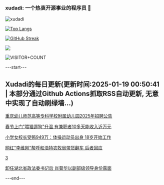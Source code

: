 ### xudadi: 一个热衷开源事业的程序员 👋

![xudadi](https://github-readme-stats-git-masterorgs-github-readme-stats-team.vercel.app/api?username=xudadi)

[![Top Langs](https://github-readme-stats.vercel.app/api/top-langs/?username=xudadi)](https://github.com/anuraghazra/github-readme-stats)

[![GitHub Streak](https://streak-stats.demolab.com?user=xudadi&locale=zh_Hans)](https://git.io/streak-stats)

![](https://raw.githubusercontent.com/xudadi/xudadi/main/assets/github-contribution-grid-snake.svg)

![VISITOR+COUNT](https://komarev.com/ghpvc/?username=xudadi&label=VISITOR+COUNT)


---start---

## Xudadi的每日更新(更新时间:2025-01-19 00:50:41 | 本部分通过Github Actions抓取RSS自动更新, 无意中实现了自动刷绿墙...)

[重庆幼儿师范高等专科学校附属幼儿园2025年招聘公告](https://www.gongkaoleida.com/article/2269537)

[春节上门"喂猫遛狗"升温 有兼职者10多天能收入近万元](https://m.163.com/news/article/JM753MFU051492T3.html)

[小学女校长受贿949万：体操运动员出身 18岁开始工作](https://m.163.com/news/article/JM6CN9IM0530M570.html)

[网红"李维刚"帮呼和浩特农牧局带货翻车 后者回应](https://m.163.com/news/article/JM6NL5LK051492T3.html)

[3](https://m.163.com/touch/news/sub/domestic)

[卸任湖北省政法委书记后 肖菊华以副部级领导身份露面](https://m.163.com/news/article/JM6KBJ150514R9P4.html)

---end---
